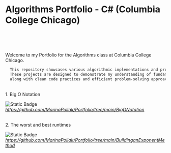 # Algorithms Portfolio - C# (Columbia College Chicago)<br><br>
<br>

Welcome to my Portfolio for the Algorithms class at Columbia College Chicago. 

```bash
  This repository showcases various algorithmic implementations and problem-solving techniques developed in C#. 
  These projects are designed to demonstrate my understanding of fundamental and advanced algorithmic concepts, 
  along with clean code practices and efficient problem-solving approaches.
``` 

<br>
1. Big O Notation 


 ![Static Badge](https://img.shields.io/badge/link-to?style=flat&color=%23747799) _https://github.com/MarinaPollak/Portfolio/tree/main/BigONotation_


<br>
2. The worst and best runtimes


 ![Static Badge](https://img.shields.io/badge/link-to?style=flat&color=%23747799)  _https://github.com/MarinaPollak/Portfolio/tree/main/BuildinganExponentMethod_


